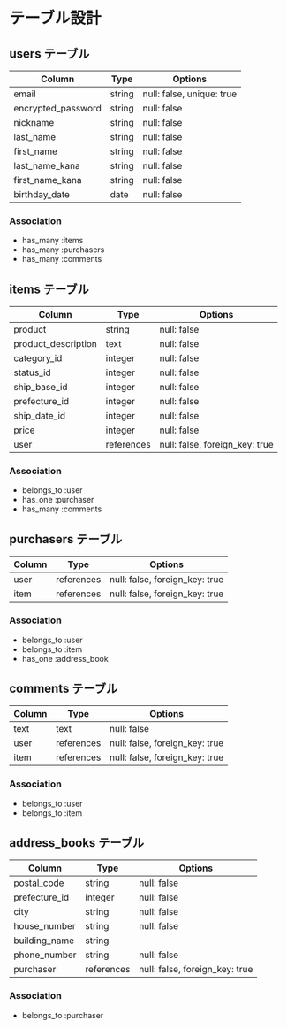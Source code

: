 # テーブル設計

## users テーブル

| Column             | Type   | Options     |
| ------------------ | ------ | ----------- |
| email              | string | null: false, unique: true |
| encrypted_password | string | null: false |
| nickname           | string | null: false |
| last_name          | string | null: false |
| first_name         | string | null: false |
| last_name_kana     | string | null: false |
| first_name_kana    | string | null: false |
| birthday_date      | date   | null: false |

### Association

- has_many :items
- has_many  :purchasers
- has_many :comments

## items テーブル

| Column              | Type       | Options     |
| ------------------- | ---------- | ----------- |
| product             | string     | null: false |
| product_description | text       | null: false |
| category_id         | integer    | null: false |
| status_id           | integer    | null: false |
| ship_base_id        | integer    | null: false |
| prefecture_id       | integer    | null: false |
| ship_date_id        | integer    | null: false |
| price               | integer    | null: false |
| user                | references | null: false, foreign_key: true |

### Association

- belongs_to :user
- has_one  :purchaser
- has_many :comments

## purchasers テーブル

| Column        | Type       | Options                        |
| ------------- | ---------- | ------------------------------ |
| user          | references | null: false, foreign_key: true |
| item          | references | null: false, foreign_key: true |

### Association

- belongs_to :user
- belongs_to :item
- has_one    :address_book

## comments テーブル

| Column  | Type       | Options                        |
| ------- | ---------- | ------------------------------ |
| text    | text       | null: false                    |
| user    | references | null: false, foreign_key: true |
| item    | references | null: false, foreign_key: true |

### Association

- belongs_to :user
- belongs_to :item

## address_books テーブル

| Column        | Type       | Options                        |
| ------------- | ---------- | ------------------------------ |
| postal_code   | string     | null: false                    |
| prefecture_id | integer    | null: false                    |
| city          | string     | null: false                    |
| house_number  | string     | null: false                    |
| building_name | string     |                                |
| phone_number  | string     | null: false                    |
| purchaser     | references | null: false, foreign_key: true |

### Association

- belongs_to :purchaser
